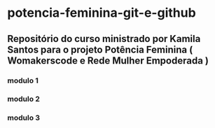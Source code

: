 # potencia-feminina-git-e-github

## Repositório do curso ministrado por Kamila Santos para o projeto Potência Feminina ( Womakerscode e Rede Mulher Empoderada )

### modulo 1
### modulo 2
### modulo 3